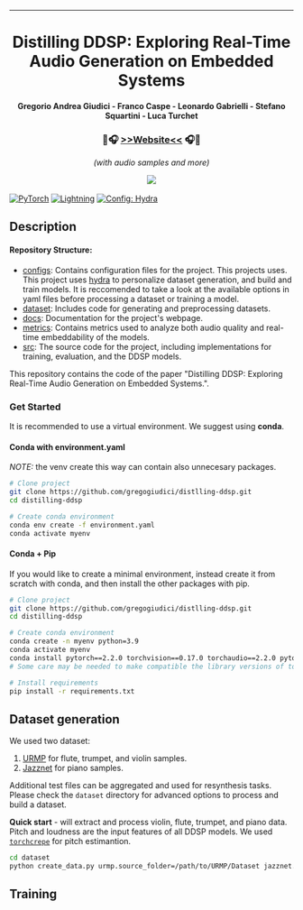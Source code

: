 ______________________________________________________________________

<div align="center">

# Distilling DDSP: Exploring Real-Time Audio Generation on Embedded Systems
#### Gregorio Andrea Giudici - Franco Caspe - Leonardo Gabrielli - Stefano Squartini - Luca Turchet
<!--<span style="font-size: 20px;"><b>[>>website<<](https://gregogiudici.github.io/distilling-ddsp)</b></span><br>-->
<!--<i>(with audio samples and more)</i>-->
### 🎵🎧 **[>>Website<<](https://gregogiudici.github.io/distilling-ddsp)** 🎧🎵  
<i>(with audio samples and more)</i>


<center>
<img src="docs\misc\images\distillation_scheme.png"">
</center>
<br>

</div>
<a href="https://pytorch.org/get-started/locally/"><img alt="PyTorch" src="https://img.shields.io/badge/PyTorch-ee4c2c?logo=pytorch&logoColor=white"></a>
<a href="https://pytorchlightning.ai/"><img alt="Lightning" src="https://img.shields.io/badge/-Lightning-792ee5?logo=pytorchlightning&logoColor=white"></a>
<a href="https://hydra.cc/"><img alt="Config: Hydra" src="https://img.shields.io/badge/Config-Hydra-89b8cd"></a>
<!-- <a href="https://magenta.tensorflow.org/ddsp"><img alt="DDSP" src="https://img.shields.io/badge/DDSP-Magenta-792ee5"></a> -->

## Description
#### Repository Structure:

 * [configs](configs/): Contains configuration files for the project. This projects uses. This project uses [hydra](https://hydra.cc/) to personalize dataset generation, and build and train models. It is reccomended to take a look at the available options in yaml files before processing a dataset or training a model.
 * [dataset](dataset/): Includes code for generating and preprocessing datasets.
 * [docs](docs/): Documentation for the project's webpage.
 * [metrics](metrics/): Contains metrics used to analyze both audio quality and real-time embeddability of the models.
 * [src](src/): The source code for the project, including implementations for training, evaluation, and the DDSP models.

This repository contains the code of the paper "Distilling DDSP: Exploring Real-Time Audio Generation on Embedded Systems.". 


### Get Started
It is recommended to use a virtual environment. We suggest using **conda**.

#### Conda with environment.yaml
*NOTE:* the venv create this way can contain also unnecesary packages.
```bash
# Clone project
git clone https://github.com/gregogiudici/distlling-ddsp.git
cd distilling-ddsp

# Create conda environment
conda env create -f environment.yaml
conda activate myenv
```

#### Conda + Pip
If you would like to create a minimal environment, instead create it from scratch with conda, and then install the other packages with pip.

```bash
# Clone project
git clone https://github.com/gregogiudici/distlling-ddsp.git
cd distilling-ddsp

# Create conda environment
conda create -n myenv python=3.9
conda activate myenv
conda install pytorch==2.2.0 torchvision==0.17.0 torchaudio==2.2.0 pytorch-cuda=12.1 -c pytorch -c nvidia
# Some care may be needed to make compatible the library versions of torch, torchaudio, etc

# Install requirements
pip install -r requirements.txt
```

## Dataset generation

We used two dataset:
1. [URMP](https://labsites.rochester.edu/air/projects/URMP.html) for flute, trumpet, and violin samples.
2. [Jazznet](https://tosiron.com/jazznet/) for piano samples.

Additional test files can be aggregated and used for resynthesis tasks.
Please check the `dataset` directory for advanced options to process and build a dataset.

**Quick start** - will extract and process violin, flute, trumpet, and piano data. Pitch and loudness are the input features of all DDSP models. We used [`torchcrepe`](https://github.com/maxrmorrison/torchcrepe) for pitch estimantion.

```bash
cd dataset
python create_data.py urmp.source_folder=/path/to/URMP/Dataset jazznet.source_folder=/path/to/Jazznet
```

## Training